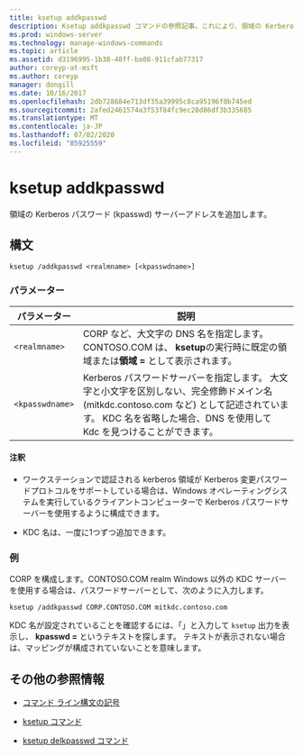 ```yaml
---
title: ksetup addkpasswd
description: Ksetup addkpasswd コマンドの参照記事。これにより、領域の Kerberos パスワード (kpasswd) サーバーアドレスが追加されます。
ms.prod: windows-server
ms.technology: manage-windows-commands
ms.topic: article
ms.assetid: d3196995-1b38-48ff-ba08-911cfab77317
author: coreyp-at-msft
ms.author: coreyp
manager: dongill
ms.date: 10/16/2017
ms.openlocfilehash: 2db728684e713df35a39995c8ca95196f0b745ed
ms.sourcegitcommit: 2afed2461574a3f53f84fc9ec28d86df3b335685
ms.translationtype: MT
ms.contentlocale: ja-JP
ms.lasthandoff: 07/02/2020
ms.locfileid: "85925559"
---
```

# <a name="ksetup-addkpasswd"></a>ksetup addkpasswd

領域の Kerberos パスワード (kpasswd) サーバーアドレスを追加します。

## <a name="syntax"></a>構文

```
ksetup /addkpasswd <realmname> [<kpasswdname>]
```

### <a name="parameters"></a>パラメーター

| パラメーター | 説明 |
| --------- | ----------- |
| `<realmname>` | CORP など、大文字の DNS 名を指定します。CONTOSO.COM は、 **ksetup**の実行時に既定の領域または**領域 =** として表示されます。 |
| `<kpasswdname>` | Kerberos パスワードサーバーを指定します。 大文字と小文字を区別しない、完全修飾ドメイン名 (mitkdc.contoso.com など) として記述されています。 KDC 名を省略した場合、DNS を使用して Kdc を見つけることができます。 |

#### <a name="remarks"></a>注釈

- ワークステーションで認証される kerberos 領域が Kerberos 変更パスワードプロトコルをサポートしている場合は、Windows オペレーティングシステムを実行しているクライアントコンピューターで Kerberos パスワードサーバーを使用するように構成できます。

- KDC 名は、一度に1つずつ追加できます。

### <a name="examples"></a>例

CORP を構成します。CONTOSO.COM realm Windows 以外の KDC サーバーを使用する場合は、パスワードサーバーとして、次のように入力します。

```
ksetup /addkpasswd CORP.CONTOSO.COM mitkdc.contoso.com
```

KDC 名が設定されていることを確認するには、「」と入力して `ksetup` 出力を表示し、 **kpasswd =** というテキストを探します。 テキストが表示されない場合は、マッピングが構成されていないことを意味します。

## <a name="additional-references"></a>その他の参照情報

- [コマンド ライン構文の記号](command-line-syntax-key.md)

- [ksetup コマンド](ksetup.md)

- [ksetup delkpasswd コマンド](ksetup-delkpasswd.md)
